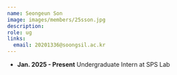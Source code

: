 ```yaml
---
name: Seongeun Son
image: images/members/25sson.jpg
description: 
role: ug
links:
  email: 20201336@soongsil.ac.kr
---
```


- **Jan. 2025 - Present** Undergraduate Intern at SPS Lab
